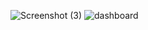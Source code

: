 ![Screenshot (3)](https://github.com/user-attachments/assets/df2d65e9-172d-4f66-b3f0-c511bc5933f9)
![dashboard](https://github.com/user-attachments/assets/5b407d63-fb9b-46d5-aa8f-f1317a192218)

